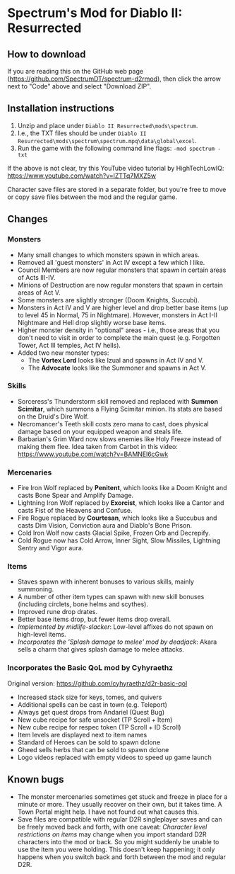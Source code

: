 # Spectrum's Mod for Diablo II: Resurrected

## How to download

If you are reading this on the GitHub web page (https://github.com/SpectrumDT/spectrum-d2rmod), then click the arrow next to "Code" above and select "Download ZIP".

## Installation instructions

1. Unzip and place under `Diablo II Resurrected\mods\spectrum`. 
2. I.e., the TXT files should be under `Diablo II Resurrected\mods\spectrum\spectrum.mpq\data\global\excel`.
3. Run the game with the following command line flags: `-mod spectrum -txt`

If the above is not clear, try this YouTube video tutorial by HighTechLowIQ: https://www.youtube.com/watch?v=lZTTq7MXZ5w 

Character save files are stored in a separate folder, but you're free to move or copy save files between the mod and the regular game.

## Changes
### Monsters
* Many small changes to which monsters spawn in which areas.
* Removed all 'guest monsters' in Act IV except a few which I like.
* Council Members are now regular monsters that spawn in certain areas of Acts III-IV.
* Minions of Destruction are now regular monsters that spawn in certain areas of Act V.
* Some monsters are slightly stronger (Doom Knights, Succubi).
* Monsters in Act IV and V are higher level and drop better base items (up to level 45 in Normal, 75 in Nightmare). However, monsters in Act I-II Nightmare and Hell drop slightly worse base items.
* Higher monster density in "optional" areas - i.e., those areas that you don't need to visit in order to complete the main quest (e.g. Forgotten Tower, Act III temples, Act IV hells).
* Added two new monster types: 
  * The **Vortex Lord** looks like Izual and spawns in Act IV and V.
  * The **Advocate** looks like the Summoner and spawns in Act V.

### Skills
* Sorceress's Thunderstorm skill removed and replaced with **Summon Scimitar**, which summons a Flying Scimitar minion. Its stats are based on the Druid's Dire Wolf.
* Necromancer's Teeth skill costs zero mana to cast, does physical damage based on your equipped weapon and steals life.
* Barbarian's Grim Ward now slows enemies like Holy Freeze instead of making them flee. Idea taken from Carbot in this video: https://www.youtube.com/watch?v=BAMNEl6cGwk

### Mercenaries
* Fire Iron Wolf replaced by **Penitent**, which looks like a Doom Knight and casts Bone Spear and Amplify Damage.
* Lightning Iron Wolf replaced by **Exorcist**, which looks like a Cantor and casts Fist of the Heavens and Confuse.
* Fire Rogue replaced by **Courtesan**, which looks like a Succubus and casts Dim Vision, Conviction aura and Diablo's Bone Prison.
* Cold Iron Wolf now casts Glacial Spike, Frozen Orb and Decrepify.
* Cold Rogue now has Cold Arrow, Inner Sight, Slow Missiles, Lightning Sentry and Vigor aura.

### Items
* Staves spawn with inherent bonuses to various skills, mainly summoning.
* A number of other item types can spawn with new skill bonuses (including circlets, bone helms and scythes).
* Improved rune drop drates.
* Better base items drop, but fewer items drop overall.
* _Implemented by midlife-slacker_: Low-level affixes do not spawn on high-level items.
* _Incorporates the 'Splash damage to melee' mod by deadjack_: Akara sells a charm that gives splash damage to melee attacks.

### Incorporates the Basic QoL mod by Cyhyraethz
Original version: https://github.com/cyhyraethz/d2r-basic-qol 
* Increased stack size for keys, tomes, and quivers
* Additional spells can be cast in town (e.g. Teleport)
* Always get quest drops from Andariel (Quest Bug)
* New cube recipe for safe unsocket (TP Scroll + Item)
* New cube recipe for respec token (TP Scroll + ID Scroll)
* Item levels are displayed next to item names
* Standard of Heroes can be sold to spawn dclone
* Gheed sells herbs that can be sold to spawn dclone
* Logo videos replaced with empty videos to speed up game launch

## Known bugs
* The monster mercenaries sometimes get stuck and freeze in place for a minute or more. They usually recover on their own, but it takes time. A Town Portal might help. I have not found out what causes this.
* Save files are compatible with regular D2R singleplayer saves and can be freely moved back and forth, with one caveat: _Character level restrictions on items_ may change when you import standard D2R characters into the mod or back. So you might suddenly be unable to use the item you were holding. This doesn't keep happening; it only happens when you switch back and forth between the mod and regular D2R.



